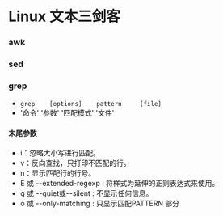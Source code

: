 # Linux 文本三剑客 
### awk 


### sed 


### grep 
- `grep    [options]    pattern     [file]` 
-  '命令'    '参数'     '匹配模式'    '文件' 
#### 末尾参数
- i：忽略大小写进行匹配。
- v：反向查找，只打印不匹配的行。
- n：显示匹配行的行号。
- E 或 --extended-regexp : 将样式为延伸的正则表达式来使用。
- q 或 --quiet或--silent : 不显示任何信息。
- o 或 --only-matching : 只显示匹配PATTERN 部分